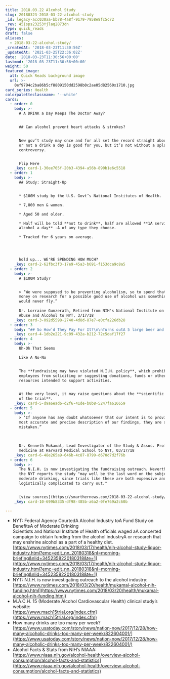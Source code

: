 ```yaml
---
title: 2018.03.22 Alcohol Study
slug: 20180323-2018-03-22-alcohol-study
_id: legacy-acc030aa-bb78-4a8f-9179-7958e8fc5c72
_rev: 45Isps23253Yjlaq2873dn
type: quick_reads
draft: false
aliases:
  - 2018-03-22-alcohol-study/
_createdAt: '2018-03-23T11:30:56Z'
_updatedAt: '2021-03-25T22:36:02Z'
date: '2018-03-23T11:30:56+00:00'
lastmod: '2018-03-23T11:30:56+00:00'
weight: 50
featured_image:
  alt: Quick Reads background image
  url: >-
    0ef9794c2ba86b5cf8809150dd2598b0c2ae05d82560x1710.jpg
card_series: Health
colorpaletteclassname: '--white'
cards:
  - order: 0
    body: >-
      # A DRINK a Day Keeps The Doctor Away?


      ## Can alcohol prevent heart attacks & strokes?


      New gov’t study may once and for all set the record straight about whether
      or not a drink a day is good for you, but it’s not without a splash of
      controversy.


      Flip Here
    _key: card-1-30ee705f-20b3-4394-a56b-890b1e6c5518
  - order: 1
    body: >-
      ## Study: Straight-Up


      * $100M study by the U.S. Govt’s National Institutes of Health.

      * 7,800 men & women.

      * Aged 50 and older.

      * Half will be told **not to drink**, half are allowed **1A serving of
      alcohol a day** -A of any type they choose.

      * Tracked for 6 years on average.




      hold up... WE'RE SPENDING HOW MUCH?
    _key: card-2-62fbc3f3-17e9-45a3-b691-f153dca9c8a5
  - order: 2
    body: >-
      # $100M Study?


      > ‘We were supposed to be preventing alcoholism, so to spend that kind of
      money on research for a possible good use of alcohol was something that
      would never fly.”  
        
      Dr. Lorraine Gunzerath, Retired from NIH's National Institute on Alcohol
      Abuse and Alcohol to NYT, 3/17/18
    _key: card-3-092d5598-2740-4d8d-87e7-e0cfa226db28
  - order: 3
    body: "## So How’d They Pay For It?\n\nTurns outA 5 large beer and liquor companies a\x14 **Anheuser-Busch InBev**, **Heineken**, **Carlsberg**, **Diageo**A & **Pernod Ricard** a\x14 agreed to contribute **$67M of the $100M** cost of the study.\n\nN.I.H. courted the alcohol industry for donations, according to the NYT.\n\n[Click for NYT scoop](https://www.nytimes.com/2018/03/17/health/nih-alcohol-study-liquor-industry.html?emc=edit_nn_20180318&nl=morning-briefing&nlid=3452358220180318&te=1)"
    _key: card-4-1db2e221-9c09-432a-b212-72c5daf17f27
  - order: 4
    body: >-
      Uh-Oh That Seems  

      Like A No-No


      The **fundraising may have violated N.I.H. policy**, which prohibits
      employees from soliciting or suggesting donations, funds or other
      resources intended to support activities.


      At the very least, it may raise questions about the **scientific integrity
      of the trial**.
    _key: card-5-d9a6ead6-d2f6-41de-b0b8-5247fa616659
  - order: 5
    body: >-
      > ‘If anyone has any doubt whatsoever that our intent is to provide the
      most accurate and precise description of our findings, they are sorely
      mistaken.”  
        
        
        
      Dr. Kenneth Mukamal, Lead Investigator of the Study & Assoc. Professor of
      medicine at Harvard Medical School to NYT, 03/17/18
    _key: card-6-48e265a9-646b-4c87-8799-d670d7d2f76b
  - order: 6
    body: >-
      The N.I.H. is now investigating the fundraising outreach. Nevertheless,
      the NYT reports the study "may well be the last word on the subject of
      moderate drinking, since trials like these are both expensive and
      logistically complicated to carry out."


      [view sources](https://smarthernews.com/2018-03-22-alcohol-study/)
    _key: card-10-699b8335-df98-485b-a6a2-0fe769a2c60b

---
```

* NYT: Federal Agency CourtedA Alcohol Industry toA Fund Study on BenefitsA of Moderate Drinking  
Scientists and National Institute of Health officials waged aA concerted campaign to obtain funding from the alcohol industryA or research that may enshrine alcohol as a part of a healthy diet.  
[https://www.nytimes.com/2018/03/17/health/nih-alcohol-study-liquor-industry.html?emc=edit_nn_20180318&nl=morning-briefing&nlid=3452358220180318&te=1](https://www.nytimes.com/2018/03/17/health/nih-alcohol-study-liquor-industry.html?emc=edit_nn_20180318&nl=morning-briefing&nlid=3452358220180318&te=1)
* NYT: N.I.H. is now investigating outreach to the alcohol industry: [https://www.nytimes.com/2018/03/20/health/mukamal-alcohol-nih-funding.html](https://www.nytimes.com/2018/03/20/health/mukamal-alcohol-nih-funding.html)
* M.A.C.H. 15 (Moderate Alcohol Cardiovascular Health) clinical study’s website:  
[https://www.mach15trial.org/index.cfm](https://www.mach15trial.org/index.cfm)
* How many drinks are too many per week? [https://www.usatoday.com/story/news/nation-now/2017/12/28/how-many-alcoholic-drinks-too-many-per-week/822604001/](https://www.usatoday.com/story/news/nation-now/2017/12/28/how-many-alcoholic-drinks-too-many-per-week/822604001/)
* Alcohol Facts & Stats from NIH’s NIAAA: [https://www.niaaa.nih.gov/alcohol-health/overview-alcohol-consumption/alcohol-facts-and-statistics](https://www.niaaa.nih.gov/alcohol-health/overview-alcohol-consumption/alcohol-facts-and-statistics)